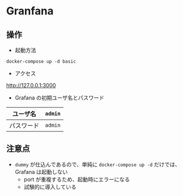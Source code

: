 # Granfana

## 操作

+ 起動方法

```
docker-compose up -d basic
```

+ アクセス

http://127.0.0.1:3000

+ Grafana の初期ユーザ名とパスワード

ユーザ名 | `admin`
--- | ---
パスワード | `admin`

##  注意点

+ `dummy` が仕込んであるので、単純に `docker-compose up -d` だけでは、 Grafana は起動しない
    + port が重複するため、起動時にエラーになる
    + 試験的に導入している

